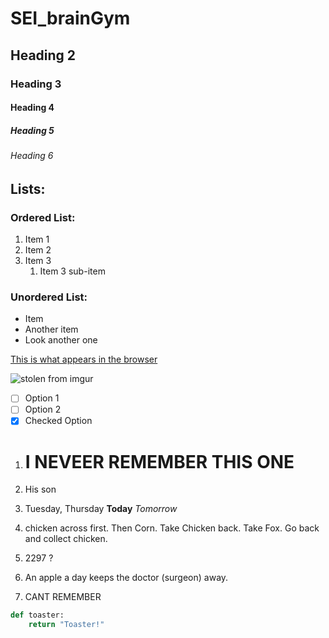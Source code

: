 # SEI_brainGym
## Heading 2
### Heading 3
#### Heading 4
##### Heading 5
###### Heading 6


<!-- Lists: -->
## Lists:

### Ordered List:

1. Item 1
2. Item 2
3. Item 3
    1. Item 3 sub-item

### Unordered List:

- Item
- Another item
- Look another one

[This is what appears in the browser](http://google.com.au "This is the tooltip")



![stolen from imgur](https://i.imgur.com/GUJboZG.jpg)
<!-- Git Hub Specifics -->

- [ ] Option 1
- [ ] Option 2
- [x] Checked Option

1. # I NEVEER REMEMBER THIS ONE 

2. His son 

3. Tuesday,  Thursday **Today** *Tomorrow*

4. chicken across first. Then Corn. Take Chicken back. Take Fox. Go back and collect chicken.

5. 2297 ?

6. An apple a day keeps the doctor (surgeon) away. 

7.  CANT REMEMBER

~~~python
def toaster:
    return "Toaster!"
~~~



